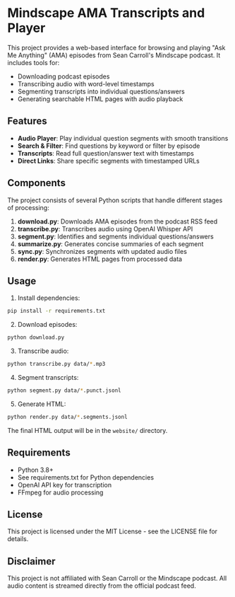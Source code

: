 # Mindscape AMA Transcripts and Player

This project provides a web-based interface for browsing and playing "Ask Me Anything" (AMA) episodes from Sean Carroll's Mindscape podcast. It includes tools for:

- Downloading podcast episodes
- Transcribing audio with word-level timestamps
- Segmenting transcripts into individual questions/answers
- Generating searchable HTML pages with audio playback

## Features

- **Audio Player**: Play individual question segments with smooth transitions
- **Search & Filter**: Find questions by keyword or filter by episode
- **Transcripts**: Read full question/answer text with timestamps
- **Direct Links**: Share specific segments with timestamped URLs

## Components

The project consists of several Python scripts that handle different stages of processing:

1. **download.py**: Downloads AMA episodes from the podcast RSS feed
2. **transcribe.py**: Transcribes audio using OpenAI Whisper API
3. **segment.py**: Identifies and segments individual questions/answers
4. **summarize.py**: Generates concise summaries of each segment
5. **sync.py**: Synchronizes segments with updated audio files
6. **render.py**: Generates HTML pages from processed data

## Usage

1. Install dependencies:
```bash
pip install -r requirements.txt
```

2. Download episodes:
```bash
python download.py
```

3. Transcribe audio:
```bash
python transcribe.py data/*.mp3
```

4. Segment transcripts:
```bash
python segment.py data/*.punct.jsonl
```

5. Generate HTML:
```bash
python render.py data/*.segments.jsonl
```

The final HTML output will be in the `website/` directory.

## Requirements

- Python 3.8+
- See requirements.txt for Python dependencies
- OpenAI API key for transcription
- FFmpeg for audio processing

## License

This project is licensed under the MIT License - see the LICENSE file for details.

## Disclaimer

This project is not affiliated with Sean Carroll or the Mindscape podcast. All audio content is streamed directly from the official podcast feed.
